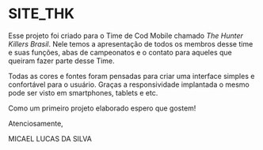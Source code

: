 # SITE_THK
 
 Esse projeto foi criado para o Time de Cod Mobile chamado *The Hunter Killers Brasil*. Nele temos a apresentação de todos os membros desse time e suas funções, abas de campeonatos e o contato para aqueles que queiram fazer parte desse Time.
 
 Todas as cores e fontes foram pensadas para criar uma interface simples e confortável para o usuário. Graças a responsividade implantada o mesmo pode ser visto em smartphones, tablets e etc.
 
 Como um primeiro projeto elaborado espero que gostem!
 
 Atenciosamente,
 
 MICAEL LUCAS DA SILVA
 
 
